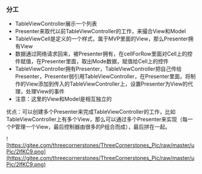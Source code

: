### 分工

- TableViewController展示一个列表
- Presenter来取代以前TableViewController的工作，来撮合View和Model
- TableViewCell是定义的一个样式，属于MVP里面的View，那么Presenter拥有View
- 数据通过网络请求回来，被Presenter拥有，在cellForRow里面对Cell上的控件赋值，在Presenter里面，取出Mode数据，赋值给Cell上的控件
- TableViewController拥有Presenter，TableViewController把自己传给Presenter，Presenter弱引用TableViewController，在Presenter里面，将制作的View添加到传入的TableViewController上，设置Presenter为View的代理，处理View的事件
- 注意：这里的View和Model是相互独立的

优点：可以创建多个Presenter来完成TableViewController的工作，比如TableViewController上有多个View，那么可以通过多个Presenter来实现（每一个P管理一个View，最后控制器由很多的P组合而成），最后拼在一起。

![https://gitee.com/threecornerstones/ThreeCornerstones_Pic/raw/master/uPic/2lfKC9.png](https://gitee.com/threecornerstones/ThreeCornerstones_Pic/raw/master/uPic/2lfKC9.png)